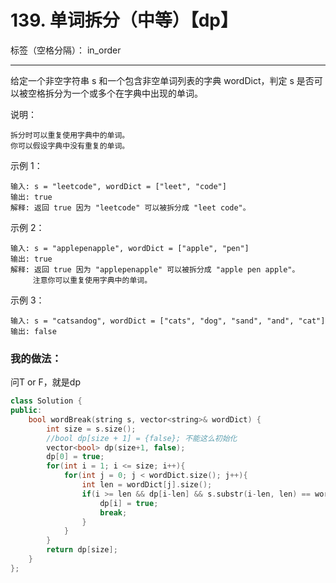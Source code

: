 ﻿# 139. 单词拆分（中等）【dp】

标签（空格分隔）： in_order

---
给定一个非空字符串 s 和一个包含非空单词列表的字典 wordDict，判定 s 是否可以被空格拆分为一个或多个在字典中出现的单词。

说明：

    拆分时可以重复使用字典中的单词。
    你可以假设字典中没有重复的单词。

示例 1：

    输入: s = "leetcode", wordDict = ["leet", "code"]
    输出: true
    解释: 返回 true 因为 "leetcode" 可以被拆分成 "leet code"。

示例 2：

    输入: s = "applepenapple", wordDict = ["apple", "pen"]
    输出: true
    解释: 返回 true 因为 "applepenapple" 可以被拆分成 "apple pen apple"。
         注意你可以重复使用字典中的单词。

示例 3：

    输入: s = "catsandog", wordDict = ["cats", "dog", "sand", "and", "cat"]
    输出: false


### 我的做法： 
问T or F，就是dp
```C++
class Solution {
public:
    bool wordBreak(string s, vector<string>& wordDict) {
        int size = s.size();
        //bool dp[size + 1] = {false}; 不能这么初始化
        vector<bool> dp(size+1, false);
        dp[0] = true;
        for(int i = 1; i <= size; i++){
            for(int j = 0; j < wordDict.size(); j++){
                int len = wordDict[j].size();
                if(i >= len && dp[i-len] && s.substr(i-len, len) == wordDict[j]){
                    dp[i] = true;
                    break;
                }
            }
        }
        return dp[size];
    }
};
```




